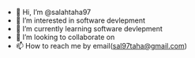 - 👋 Hi, I’m @salahtaha97
- 👀 I’m interested in software devlepment
- 🌱 I’m currently learning software devlepment
- 💞️ I’m looking to collaborate on 
- 📫 How to reach me by email(sal97taha@gmail.com)

<!---
salahtaha97/salahtaha97 is a ✨ special ✨ repository because its `README.md` (this file) appears on your GitHub profile.
You can click the Preview link to take a look at your changes.
--->
